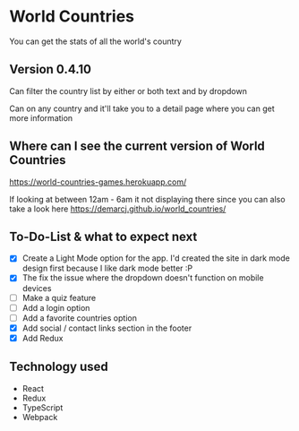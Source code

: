 # World Countries

You can get the stats of all the world's country

## Version 0.4.10

Can filter the country list by either or both text and by dropdown

Can on any country and it'll take you to a detail page where you can get more information

## Where can I see the current version of World Countries

https://world-countries-games.herokuapp.com/

If looking at between 12am - 6am it not displaying there since you can also take a look here
https://demarcj.github.io/world_countries/

## To-Do-List & what to expect next
- [x] Create a Light Mode option for the app. I'd created the site in dark mode design first because I like dark mode better :P 
- [x] The fix the issue where the dropdown doesn't function on mobile devices
- [ ] Make a quiz feature
- [ ] Add a login option
- [ ] Add a favorite countries option
- [x] Add social / contact links section in the footer
- [x] Add Redux

## Technology used
* React
* Redux
* TypeScript
* Webpack

